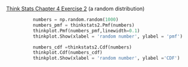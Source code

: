 [Think Stats Chapter 4 Exercise 2](http://greenteapress.com/thinkstats2/html/thinkstats2005.html#toc41) (a random distribution)

>> 
```python
          numbers = np.random.random(1000)
          numbers_pmf = thinkstats2.Pmf(numbers)
          thinkplot.Pmf(numbers_pmf,linewidth=0.1)
          thinkplot.Show(xlabel = 'random number', ylabel = 'pmf')

          numbers_cdf =thinkstats2.Cdf(numbers)
          thinkplot.Cdf(numbers_cdf)
          thinkplot.Show(xlabel = 'random number', ylabel ='CDF')
```
